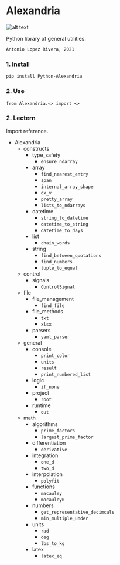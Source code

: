 # Alexandria

![alt text](tests/coverage/coverage.svg ".coverage available in tests/coverage/")

Python library of general utilities.

`Antonio Lopez Rivera, 2021`

### 1. Install

`pip install Python-Alexandria`

### 2. Use

`from Alexandria.<> import <>`

### 2. Lectern

Import reference.

- Alexandria
    - constructs
        - type_safety
            - `ensure_ndarray`
        - array
            - `find_nearest_entry`
            - `span`
            - `internal_array_shape`
            - `dx_v`
            - `pretty_array`
            - `lists_to_ndarrays`
        - datetime
            - `string_to_datetime`
            - `datetime_to_string`
            - `datetime_to_days`
        - list
            - `chain_words`
        - string
            - `find_between_quotations`
            - `find_numbers`
            - `tuple_to_equal`
    - control
        - signals
            - `ControlSignal`
    - file
        - file_management
            - `find_file`
        - file_methods
            - `txt`
            - `xlsx`
        - parsers
            - `yaml_parser`
    - general
        - console
            - `print_color`
            - `units`
            - `result`
            - `print_numbered_list`
        - logic
            - `if_none`
        - project
            - `root`
        - runtime
            - `out`
    - math
        - algorithms
            - `prime_factors`
            - `largest_prime_factor`
        - differentiation
            - `derivative`
        - integration
            - `one_d`
            - `two_d`
        - interpolation
            - `polyfit`
        - functions
            - `macauley`
            - `macauley0`
        - numbers   
            - `get_representative_decimcals`
            - `min_multiple_under`
        - units
            - `rad`
            - `deg`
            - `lbs_to_kg`
        - latex
            - `latex_eq`
